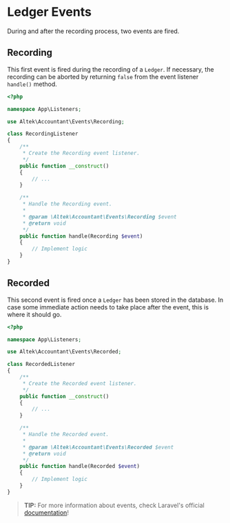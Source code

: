 # Ledger Events
During and after the recording process, two events are fired.

## Recording
This first event is fired during the recording of a `Ledger`. If necessary, the recording can be aborted by returning `false` from the event listener `handle()` method.

```php
<?php

namespace App\Listeners;

use Altek\Accountant\Events\Recording;

class RecordingListener
{
    /**
     * Create the Recording event listener.
     */
    public function __construct()
    {
        // ...
    }

    /**
     * Handle the Recording event.
     *
     * @param \Altek\Accountant\Events\Recording $event
     * @return void
     */
    public function handle(Recording $event)
    {
        // Implement logic
    }
}
```

## Recorded
This second event is fired once a `Ledger` has been stored in the database.
In case some immediate action needs to take place after the event, this is where it should go.

```php
<?php

namespace App\Listeners;

use Altek\Accountant\Events\Recorded;

class RecordedListener
{
    /**
     * Create the Recorded event listener.
     */
    public function __construct()
    {
        // ...
    }

    /**
     * Handle the Recorded event.
     *
     * @param \Altek\Accountant\Events\Recorded $event
     * @return void
     */
    public function handle(Recorded $event)
    {
        // Implement logic
    }
}
```

> **TIP:** For more information about events, check Laravel's official [documentation](https://laravel.com/docs/master/events)!

